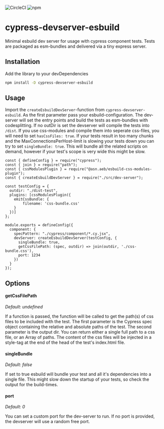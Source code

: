 ![CircleCI](https://img.shields.io/circleci/build/github/fochlac/cypress-devserver-esbuild) ![npm](https://img.shields.io/npm/v/cypress-devserver-esbuild)

# cypress-devserver-esbuild

Minimal esbuild dev server for usage with cypress component tests. Tests are packaged as esm-bundles and delivered via a tiny express server.

## Installation
Add the library to your devDependencies
```bash
npm install -D cypress-devserver-esbuild
```

## Usage
Import the `createEsbuildDevServer`-function from `cypress-devserver-esbuild`. As the first parameter pass your esbuild-configuration.
The dev-server will set the entry points and build the tests as esm-bundles with codesplitting. If no outDir is set the devserver will compile the tests into `/dist`.
If you use css-modules and compile them into seperate css-files, you will need to set `hasCssFiles: true`.
If your tests result in too many chunks and the MaxConnectionsPerHost-limit is slowing your tests down you can try to set `singleBundle: true`. This will bundle all the related scripts on demand, however if your test's scope is very wide this might be slow.

```
const { defineConfig } = require("cypress");
const { join } = require("path");
const { cssModulesPlugin } = require("@asn.aeb/esbuild-css-modules-plugin");
const { createEsbuildDevServer } = require("./src/dev-server");

const testConfig = {
  outdir: "./dist-test",
  plugins: [cssModulesPlugin({
    emitCssBundle: {
        filename: 'css-bundle.css'
    }
  })]
};

module.exports = defineConfig({
  component: {
    specPattern: "./cypress/component/*.cy.jsx",
    devServer: createEsbuildDevServer(testConfig, { 
      singleBundle: true, 
      getCssFilePath: (spec, outdir) => join(outdir, './css-bundle.css'),
      port: 1234
    })
  }
});

```

## Options

#### getCssFilePath
*Default: undefined*

If a function is passed, the function will be called to get the path(s) of css files to be included with the test.
The first parameter is the Cypress spec object containing the relative and absolute paths of the test. The second parameter is the output dir.
You can return either a single full path to a css file, or an Array of paths. The content of the css files will be injected in a style-tag at the end of the head of the test's index.html file.

#### singleBundle
*Default: false*

If set to true esbuild will bundle your test and all it's dependencies into a single file. This might slow down the startup of your tests, so check the output for the build-times.

#### port
*Default: 0*

You can set a custom port for the dev-server to run. If no port is provided, the devserver will use a random free port.

